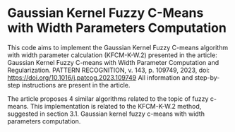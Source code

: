 # Gaussian Kernel Fuzzy C-Means with Width Parameters Computation

This code aims to implement the Gaussian Kernel Fuzzy C-means algorithm with width parameter calculation (KFCM-K-W.2) presented in the article: Gaussian Kernel Fuzzy C-means with Width Parameter Computation and Regularization. PATTERN RECOGNITION, v. 143, p. 109749, 2023, doi: https://doi.org/10.1016/j.patcog.2023.109749
All information and step-by-step instructions are present in the article.

The article proposes 4 similar algorithms related to the topic of fuzzy c-means. This implementation is related to the KFCM-K-W.2 method, suggested in section 3.1. Gaussian kernel fuzzy c-means with width parameters
computation.
